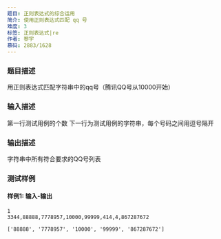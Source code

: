 ```yaml
---
题目: 正则表达式的综合运用
简介: 使用正则表达式匹配 qq 号
难度: 3
标签: 正则表达式|re
作者: 黎宇
慕码: 2883/1628
---
```


### 题目描述

用正则表达式匹配字符串中的qq号（腾讯QQ号从10000开始）

### 输入描述

第一行测试用例的个数
下一行为测试用例的字符串，每个号码之间用逗号隔开

### 输出描述

字符串中所有符合要求的QQ号列表

### 测试样例

#### 样例1: 输入-输出

```
1
3344,88888,7778957,10000,99999,414,4,867287672
```

```
['88888', '7778957', '10000', '99999', '867287672']
```


